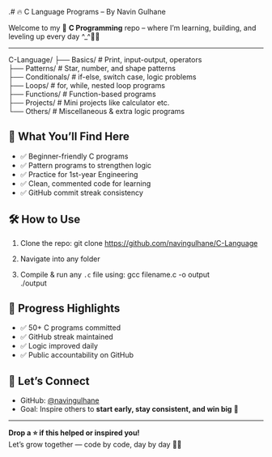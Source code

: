 .# 🔥 C Language Programs – By Navin Gulhane

Welcome to my 🔧 **C Programming** repo – where I’m learning, building, and leveling up every day ^_^💪🔥

---

C-Language/
├── Basics/             # Print, input-output, operators  
├── Patterns/           # Star, number, and shape patterns  
├── Conditionals/       # if-else, switch case, logic problems  
├── Loops/              # for, while, nested loop programs  
├── Functions/          # Function-based programs  
├── Projects/           # Mini projects like calculator etc.  
└── Others/             # Miscellaneous & extra logic programs

## 🚀 What You’ll Find Here

- ✅ Beginner-friendly C programs  
- ✅ Pattern programs to strengthen logic  
- ✅ Practice for 1st-year Engineering  
- ✅ Clean, commented code for learning  
- ✅ GitHub commit streak consistency


## 🛠️ How to Use

1. Clone the repo:
   git clone https://github.com/navingulhane/C-Language

2. Navigate into any folder

3. Compile & run any `.c` file using:
   gcc filename.c -o output  
   ./output

## 📅 Progress Highlights

- ✅ 50+ C programs committed  
- ✅ GitHub streak maintained  
- ✅ Logic improved daily  
- ✅ Public accountability on GitHub

## 🌟 Let’s Connect

- GitHub: [@navingulhane](https://github.com/navingulhane)  
- Goal: Inspire others to **start early, stay consistent, and win big** 💯

---

**Drop a ⭐ if this helped or inspired you!**  
Let’s grow together — code by code, day by day 💚🐼
